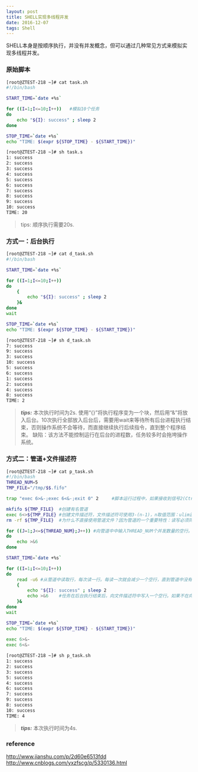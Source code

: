 ```yaml
---
layout: post
title: SHELL实现多线程并发
date: 2016-12-07
tags: Shell
---
```


SHELL本身是按顺序执行，并没有并发概念，但可以通过几种常见方式来模拟实现多线程并发。

### 原始脚本
```bash
[root@ZTEST-218 ~]# cat task.sh
#!/bin/bash

START_TIME=`date +%s`

for ((I=1;I<=10;I++))   #模拟10个任务
do
    echo "${I}: success" ; sleep 2
done

STOP_TIME=`date +%s`
echo "TIME: $(expr ${STOP_TIME} - ${START_TIME})"

[root@ZTEST-218 ~]# sh task.s
1: success
2: success
3: success
4: success
5: success
6: success
7: success
8: success
9: success
10: success
TIME: 20
```
> tips:
> 顺序执行需要20s.


### 方式一：后台执行
```bash
[root@ZTEST-218 ~]# cat d_task.sh
#!/bin/bash

START_TIME=`date +%s`

for ((I=1;I<=10;I++))
do
    {
        echo "${I}: success" ; sleep 2
    }&
done
wait

STOP_TIME=`date +%s`
echo "TIME: $(expr ${STOP_TIME} - ${START_TIME})"

[root@ZTEST-218 ~]# sh d_task.sh
7: success
9: success
3: success
10: success
5: success
6: success
1: success
2: success
4: success
8: success
TIME: 2
```
> ***tips:***
> 本次执行时间为2s.
> 使用“{}”将执行程序变为一个块，然后用“&”将放入后台。10次执行全部放入后台后，需要用wait来等待所有后台进程执行结束，否则操作系统不会等待，而直接继续执行后续指令，直到整个程序结束。
> 缺陷：该方法不能控制运行在后台的进程数，任务较多时会拖垮操作系统。


### 方式二：管道+文件描述符
```bash
[root@ZTEST-218 ~]# cat p_task.sh
#!/bin/bash
THREAD_NUM=5
TMP_FILE="/tmp/$$.fifo"

trap "exec 6>&-;exec 6<&-;exit 0" 2     #脚本运行过程中，如果接收到信号2(Ctrl+C)中断命令，则关闭文件描述符6的读写，并正常退出

mkfifo ${TMP_FILE}  #创建有名管道
exec 6<>${TMP_FILE} #创建文件描述符，文件描述符可使用3-(n-1)，n取值范围：ulimit -n。以读写(<,读；>,写)方式绑定TMP_FILE管道文件。标识对文件描述符6的所有操作等同于对管道文件TMP_FILE的操作
rm -rf ${TMP_FILE}  #为什么不直接使用管道文件？因为管道的一个重要特性：读写必须同时存在，缺失某个操作，另一个操作就会滞留。绑定文件描述符（读、写绑定）正好解决了这个问题

for ((J=1;J<=${THREAD_NUM};J++)) #向管道中中输入THREAD_NUM个并发数量的空行。为什么写入空行而不是字符？那是因为管道文件的读取是以行为单位。
do
    echo >&6
done

START_TIME=`date +%s`

for ((I=1;I<=10;I++))
do 
    read -u6 #从管道中读取行，每次读一行。每读一次就会减少一个空行，直到管道中没有回车符，所有行读取完毕后执行挂起，实现线程数量控制。
    {
        echo "${I}: success" ; sleep 2
        echo >&6    #任务在后台执行结束后，向文件描述符中写入一个空行。如果不在向描述符中写入空行，当后台放入THREAD_NUM个任务之后，由于描述符中没有可读取的空行，会导致read -u6停顿。
    }&
done
wait

STOP_TIME=`date +%s`
echo "TIME: $(expr ${STOP_TIME} - ${START_TIME})"
 
exec 6>&-
exec 6<&-

[root@ZTEST-218 ~]# sh p_task.sh
1: success
2: success
3: success
5: success
4: success
6: success
7: success
9: success
8: success
10: success
TIME: 4
```
> ***tips:***
> 本次执行时间为4s.
  
 

### reference
http://www.jianshu.com/p/2d60e6513fdd
http://www.cnblogs.com/yxzfscg/p/5330136.html
